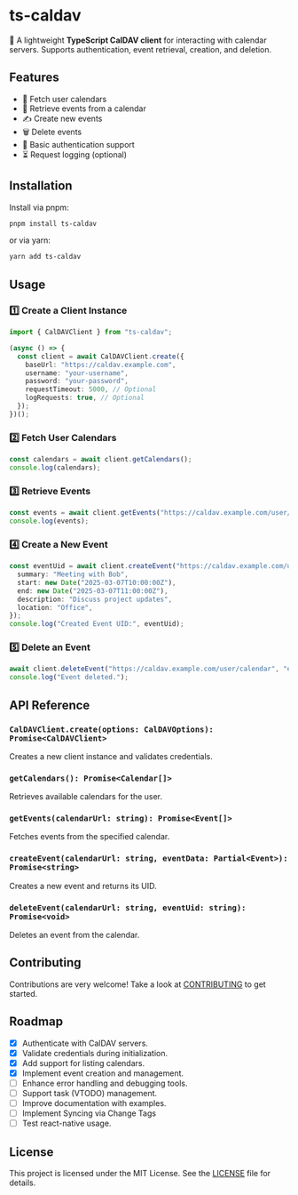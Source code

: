 # ts-caldav

🚀 A lightweight **TypeScript CalDAV client** for interacting with calendar servers. Supports authentication, event retrieval, creation, and deletion.

## Features

- 📅 Fetch user calendars
- 📌 Retrieve events from a calendar
- ✍️ Create new events
- 🗑️ Delete events
- 🔐 Basic authentication support
- ⏳ Request logging (optional)

## Installation

Install via pnpm:

```sh
pnpm install ts-caldav
```

or via yarn:

```sh
yarn add ts-caldav
```

## Usage

### 1️⃣ Create a Client Instance

```typescript
import { CalDAVClient } from "ts-caldav";

(async () => {
  const client = await CalDAVClient.create({
    baseUrl: "https://caldav.example.com",
    username: "your-username",
    password: "your-password",
    requestTimeout: 5000, // Optional
    logRequests: true, // Optional
  });
})();
```

### 2️⃣ Fetch User Calendars

```typescript
const calendars = await client.getCalendars();
console.log(calendars);
```

### 3️⃣ Retrieve Events

```typescript
const events = await client.getEvents("https://caldav.example.com/user/calendar");
console.log(events);
```

### 4️⃣ Create a New Event

```typescript
const eventUid = await client.createEvent("https://caldav.example.com/user/calendar", {
  summary: "Meeting with Bob",
  start: new Date("2025-03-07T10:00:00Z"),
  end: new Date("2025-03-07T11:00:00Z"),
  description: "Discuss project updates",
  location: "Office",
});
console.log("Created Event UID:", eventUid);
```

### 5️⃣ Delete an Event

```typescript
await client.deleteEvent("https://caldav.example.com/user/calendar", "event-uid");
console.log("Event deleted.");
```

## API Reference

### `CalDAVClient.create(options: CalDAVOptions): Promise<CalDAVClient>`

Creates a new client instance and validates credentials.

### `getCalendars(): Promise<Calendar[]>`

Retrieves available calendars for the user.

### `getEvents(calendarUrl: string): Promise<Event[]>`

Fetches events from the specified calendar.

### `createEvent(calendarUrl: string, eventData: Partial<Event>): Promise<string>`

Creates a new event and returns its UID.

### `deleteEvent(calendarUrl: string, eventUid: string): Promise<void>`

Deletes an event from the calendar.

## Contributing

Contributions are very welcome! Take a look at [CONTRIBUTING](./contributing.md) to get started.

## Roadmap

- [x] Authenticate with CalDAV servers.
- [x] Validate credentials during initialization.
- [x] Add support for listing calendars.
- [x] Implement event creation and management.
- [ ] Enhance error handling and debugging tools.
- [ ] Support task (VTODO) management.
- [ ] Improve documentation with examples.
- [ ] Implement Syncing via Change Tags
- [ ] Test react-native usage.

## License

This project is licensed under the MIT License. See the [LICENSE](./license.txt) file for details.
